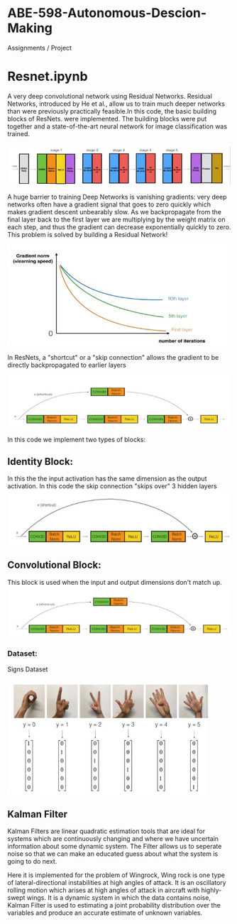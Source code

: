 # ABE-598-Autonomous-Descion-Making
Assignments / Project

# Resnet.ipynb

A very deep convolutional network using Residual Networks.  Residual Networks, introduced by He et al., allow us to train much deeper networks than were previously practically feasible.In this code, the basic building blocks of ResNets. were implemented. The building blocks were put together and a state-of-the-art neural network for image classification was trained.

![](Folder/img3.JPG)

A huge barrier to training Deep Networks is vanishing gradients: very deep networks often have a gradient signal that goes to zero quickly which makes gradient descent unbearably slow. As we backpropagate from the final layer back to the first layer we are multiplying by the weight matrix on each step, and thus the gradient can decrease exponentially quickly to zero. This problem is solved by building a Residual Network!

![](Folder/img1.JPG)

In ResNets, a "shortcut" or a "skip connection" allows the gradient to be directly backpropagated to earlier layers

![](Folder/img2.JPG)

In this code we implement two types of blocks:<br/> 
## Identity Block: 
In this the the input activation has the same dimension as the output activation. In this code the skip connection "skips over" 3 hidden layers<br/>
![](Folder/img22.JPG)
## Convolutional Block:
This block is used when the input and output dimensions don't match up. 
![](Folder/img33.JPG)

### Dataset:
Signs Dataset

![](Folder/img4.JPG)


## Kalman Filter

Kalman Filters are linear quadratic estimation tools that are ideal for systems which are continuously changing and where we have uncertain information about some dynamic system. The Filter allows us to seperate noise so that we can make an educated guess about what the system is going to do next.

Here it is implemented for the problem of Wingrock, Wing rock is one type of lateral-directional instabilities at high angles of attack. It is an oscillatory rolling motion which arises at high angles of attack in aircraft with highly-swept
wings. It is a dynamic system in which the data contains noise, Kalman Filter is used to estimating a joint probability distribution over the variables and produce an accurate estimate of unknown variables. 
